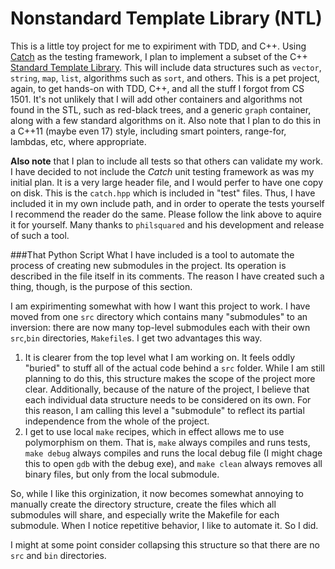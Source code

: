 
Nonstandard Template Library (NTL)
==================================

This is a little toy project for me to expiriment with TDD, and C++.
Using [Catch](https://github.com/philsquared/Catch) as the testing framework, I plan to implement a subset of the C++ [Standard Template Library](https://en.wikipedia.org/wiki/Standard_Template_Library).
This will include data structures such as `vector`, `string`, `map`, `list`, algorithms such as `sort`, and others.
This is a pet project, again, to get hands-on with TDD, C++, and all the stuff I forgot from CS 1501.
It's not unlikely that I will add other containers and algorithms not found in the STL, such as red-black trees, and a generic `graph` container, along with a few standard algorithms on it.
Also note that I plan to do this in a C++11 (maybe even 17) style, including smart pointers, range-for, lambdas, etc, where appropriate.

**Also note** that I plan to include all tests so that others can validate my work.
I have decided to not include the *Catch* unit testing framework as was my initial plan.
It is a very large header file, and I would perfer to have one copy on disk.
This is the `catch.hpp` which is included in "test" files.
Thus, I have included it in my own include path, and in order to operate the tests yourself I recommend the reader do the same.
Please follow the link above to aquire it for yourself.
Many thanks to `philsquared` and his development and release of such a tool.

###That Python Script
What I have included is a tool to automate the process of creating new submodules in the project.
Its operation is described in the file itself in its comments.
The reason I have created such a thing, though, is the purpose of this section.

I am expirimenting somewhat with how I want this project to work.
I have moved from one `src` directory which contains many "submodules" to an inversion: there are now many top-level submodules each with their own `src`,`bin` directories, `Makefile`s.
I get two advantages this way.

1. It is clearer from the top level what I am working on. It feels oddly "buried" to stuff all of the actual code behind a `src` folder. While I am still planning to do this, this structure makes the scope of the project more clear.  Additionally, because of the nature of the project, I believe that each individual data structure needs to be considered on its own. For this reason, I am calling this level a "submodule" to reflect its partial independence from the whole of the project.
2. I get to use local `make` recipes, which in effect allows me to use polymorphism on them. That is, `make` always compiles and runs tests, `make debug` always compiles and runs the local debug file (I might chage this to open `gdb` with the debug exe), and `make clean` always removes all binary files, but only from the local submodule.

So, while I like this orginization, it now becomes somewhat annoying to manually create the directory structure, create the files which all submodules will share, and especially write the Makefile for each submodule.
When I notice repetitive behavior, I like to automate it.
So I did.

I might at some point consider collapsing this structure so that there are no `src` and `bin` directories.